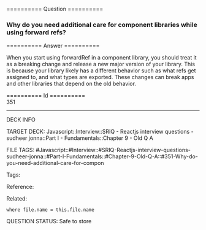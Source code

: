 ========== Question ==========  

### Why do you need additional care for component libraries while using forward refs?  

========== Answer ==========  

When you start using forwardRef in a component library, you should treat it as a breaking change and release a new major version of your library. This is because your library likely has a different behavior such as what refs get assigned to, and what types are exported. These changes can break apps and other libraries that depend on the old behavior.

========== Id ==========  
351

---

DECK INFO

TARGET DECK: Javascript::Interview::SRIQ - Reactjs interview questions - sudheer jonna::Part I - Fundamentals::Chapter 9 - Old Q A

FILE TAGS: #Javascript::#Interview::#SRIQ-Reactjs-interview-questions-sudheer-jonna::#Part-I-Fundamentals::#Chapter-9-Old-Q-A::#351-Why-do-you-need-additional-care-for-compon

Tags:

Reference:

Related:

```dataview
where file.name = this.file.name
```

QUESTION STATUS: Safe to store
